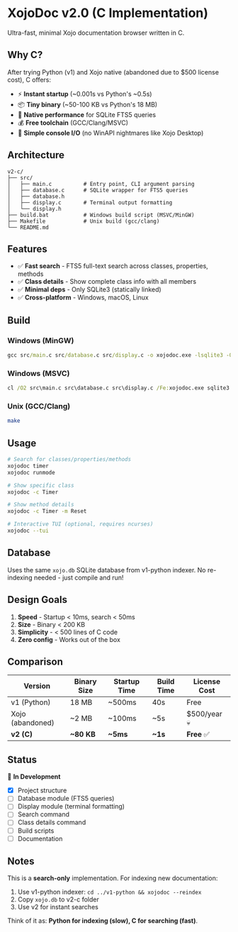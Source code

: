 # XojoDoc v2.0 (C Implementation)

Ultra-fast, minimal Xojo documentation browser written in C.

## Why C?

After trying Python (v1) and Xojo native (abandoned due to $500 license cost), C offers:
- ⚡ **Instant startup** (~0.001s vs Python's ~0.5s)
- 📦 **Tiny binary** (~50-100 KB vs Python's 18 MB)
- 🚀 **Native performance** for SQLite FTS5 queries
- 💰 **Free toolchain** (GCC/Clang/MSVC)
- 🔧 **Simple console I/O** (no WinAPI nightmares like Xojo Desktop)

## Architecture

```
v2-c/
├── src/
│   ├── main.c          # Entry point, CLI argument parsing
│   ├── database.c      # SQLite wrapper for FTS5 queries
│   ├── database.h
│   ├── display.c       # Terminal output formatting
│   └── display.h
├── build.bat           # Windows build script (MSVC/MinGW)
├── Makefile            # Unix build (gcc/clang)
└── README.md
```

## Features

- ✅ **Fast search** - FTS5 full-text search across classes, properties, methods
- ✅ **Class details** - Show complete class info with all members
- ✅ **Minimal deps** - Only SQLite3 (statically linked)
- ✅ **Cross-platform** - Windows, macOS, Linux

## Build

### Windows (MinGW)
```cmd
gcc src/main.c src/database.c src/display.c -o xojodoc.exe -lsqlite3 -O2 -s
```

### Windows (MSVC)
```cmd
cl /O2 src\main.c src\database.c src\display.c /Fe:xojodoc.exe sqlite3.lib
```

### Unix (GCC/Clang)
```bash
make
```

## Usage

```bash
# Search for classes/properties/methods
xojodoc timer
xojodoc runmode

# Show specific class
xojodoc -c Timer

# Show method details
xojodoc -c Timer -m Reset

# Interactive TUI (optional, requires ncurses)
xojodoc --tui
```

## Database

Uses the same `xojo.db` SQLite database from v1-python indexer.
No re-indexing needed - just compile and run!

## Design Goals

1. **Speed** - Startup < 10ms, search < 50ms
2. **Size** - Binary < 200 KB
3. **Simplicity** - < 500 lines of C code
4. **Zero config** - Works out of the box

## Comparison

| Version | Binary Size | Startup Time | Build Time | License Cost |
|---------|-------------|--------------|------------|--------------|
| v1 (Python) | 18 MB | ~500ms | 40s | Free |
| Xojo (abandoned) | ~2 MB | ~100ms | ~5s | $500/year 💀 |
| **v2 (C)** | **~80 KB** | **~5ms** | **~1s** | **Free** ✅ |

## Status

🚧 **In Development**

- [x] Project structure
- [ ] Database module (FTS5 queries)
- [ ] Display module (terminal formatting)
- [ ] Search command
- [ ] Class details command
- [ ] Build scripts
- [ ] Documentation

## Notes

This is a **search-only** implementation. For indexing new documentation:
1. Use v1-python indexer: `cd ../v1-python && xojodoc --reindex`
2. Copy `xojo.db` to v2-c folder
3. Use v2 for instant searches

Think of it as: **Python for indexing (slow), C for searching (fast)**.
